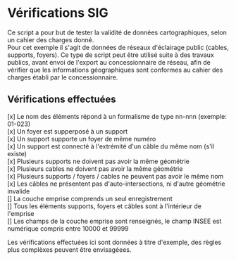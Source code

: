 # Vérifications SIG
Ce script a pour but de tester la validité de données cartographiques, selon un cahier des charges donné.  
Pour cet exemple il s'agit de données de réseaux d'éclairage public (cables, supports, foyers). Ce type de script peut être utilisé suite à des travaux publics, avant envoi de l'export au concessionnaire de réseau, afin de vérifier que les informations géographiques sont conformes au cahier des charges établi par le concessionnaire.    


## Vérifications effectuées
[x] Le nom des éléments répond à un formalisme de type nn-nnn (exemple: 01-023)  
[x] Un foyer est supperposé à un support  
[x] Un support supporte un foyer de même numéro  
[x] Un support est connecté à l'extrémité d'un câble du même nom (s'il existe)  
[x] Plusieurs supports ne doivent pas avoir la même géométrie  
[x] Plusieurs cables ne doivent pas avoir la même géométrie  
[x] Plusieurs supports / foyers / cables ne peuvent pas avoir le même nom  
[x] Les câbles ne présentent pas d'auto-intersections, ni d'autre géométrie invalide  
[] La couche emprise comprends un seul enregistrement  
[] Tous les éléments supports, foyers et câbles sont à l'intérieur de l'emprise  
[] Les champs de la couche emprise sont renseignés, le champ INSEE est numérique compris entre 10000 et 99999


Les vérifications effectuées ici sont données à titre d'exemple, des règles plus complèxes peuvent être envisagéees.  



